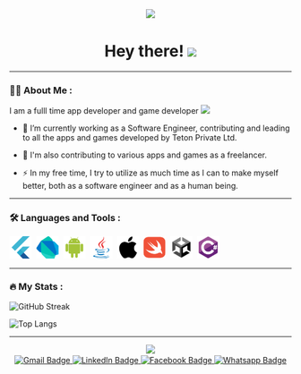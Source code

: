 <!---
moshiur-rahmaan/moshiur-rahmaan is a ✨ special ✨ repository because its `README.md` (this file) appears on your GitHub profile.
You can click the Preview link to take a look at your changes.
--->
<div id="header" align="center">
  <img src="https://media3.giphy.com/media/f3iwJFOVOwuy7K6FFw/giphy.gif?cid=790b7611844cbbaa7813edde76e91e97f3ec29e420889719&rid=giphy.gif&ct=g" width="400"/>
  
  <h1>
    Hey there!
    <img src="https://media.giphy.com/media/hvRJCLFzcasrR4ia7z/giphy.gif" width="30px"/>
  </h1>
</div>

---

### :man_technologist: About Me :
I am a fulll time app developer and game developer <img src="https://media.giphy.com/media/WUlplcMpOCEmTGBtBW/giphy.gif" width="30">
- :telescope: I’m currently working as a Software Engineer, contributing and leading to all the apps and games developed by Teton Private Ltd.

- :seedling: I'm also contributing to various apps and games as a freelancer. 

- :zap: In my free time, I try to utilize as much time as I can to make myself better, both as a software engineer and as a human being.

---

### :hammer_and_wrench: Languages and Tools :
<div>
  <img src="https://github.com/devicons/devicon/blob/master/icons/flutter/flutter-original.svg" title="Flutter" alt="Flutter" width="40" height="40"/>&nbsp;
  <img src="https://github.com/devicons/devicon/blob/master/icons/dart/dart-original.svg" title="Dart" alt="Dart" width="40" height="40"/>&nbsp;
  <img src="https://github.com/devicons/devicon/blob/master/icons/android/android-original.svg" title="Android" alt="Android" width="40" height="40"/>&nbsp;
  <img src="https://github.com/devicons/devicon/blob/master/icons/java/java-original.svg" title="Java" alt="Java" width="40" height="40"/>&nbsp;
  <img src="https://github.com/devicons/devicon/blob/master/icons/apple/apple-original.svg" title="iOS" alt="iOS" width="40" height="40"/>&nbsp;
  <img src="https://github.com/devicons/devicon/blob/master/icons/swift/swift-original.svg" title="Swift" alt="Swift" width="40" height="40"/>&nbsp;
  <img src="https://github.com/devicons/devicon/blob/master/icons/unity/unity-original.svg" title="Unity" alt="Unity" width="40" height="40"/>&nbsp;
  <img src="https://github.com/devicons/devicon/blob/master/icons/csharp/csharp-original.svg" title="C#" alt="C#" width="40" height="40"/>
</div>

---

### :fire: My Stats :
![GitHub Streak](http://github-readme-streak-stats.herokuapp.com?user=moshiur-rahmaan&theme=dark&background=000000)

![Top Langs](https://github-readme-stats.vercel.app/api/top-langs/?username=moshiur-rahmaan&layout=compact&theme=vision-friendly-dark)

---

<div id="header" align="center">
  <img src="https://media0.giphy.com/media/4KzpjLvJjJknJ5Xuak/giphy.gif?cid=790b7611ee3f7d433f4cb2c2276083ad93d204504a05d7f9&rid=giphy.gif&ct=g" width="200"/>
  <div id="badges">
    <a href="moshiurrahmaan.dev@gmail.com">
      <img src="https://img.shields.io/badge/Gmail-D14836?style=for-the-badge&logo=gmail&logoColor=white" alt="Gmail Badge"/>
    </a>
    <a href="https://www.linkedin.com/in/moshiur-rahman-610511203/">
      <img src="https://img.shields.io/badge/LinkedIn-blue?style=for-the-badge&logo=linkedin&logoColor=white" alt="LinkedIn Badge"/>
    </a>
    <a href="https://www.facebook.com/moshiurrahmaan/">
      <img src="https://img.shields.io/badge/Facebook-1877F2?style=for-the-badge&logo=facebook&logoColor=white" alt="Facebook Badge"/>
    </a>
    <a href="+8801776525840">
      <img src="https://img.shields.io/badge/WhatsApp-25D366?style=for-the-badge&logo=whatsapp&logoColor=white" alt="Whatsapp Badge"/>
    </a>
  </div>
</div>
